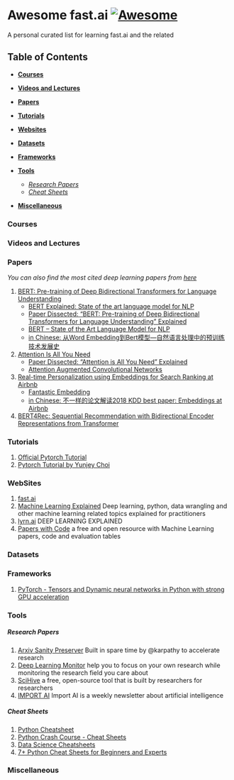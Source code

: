 # Awesome fast.ai [![Awesome](https://cdn.rawgit.com/sindresorhus/awesome/d7305f38d29fed78fa85652e3a63e154dd8e8829/media/badge.svg)](https://github.com/sindresorhus/awesome)

A personal curated list for learning fast.ai and the related 

## Table of Contents

* **[Courses](#courses)**  

* **[Videos and Lectures](#videos-and-lectures)**  

* **[Papers](#papers)**  

* **[Tutorials](#tutorials)**  

* **[Websites](#websites)**  

* **[Datasets](#datasets)**

* **[Frameworks](#frameworks)**  

* **[Tools](#tools)**  
  * *[Research Papers](#research-papers)*
  * *[Cheat Sheets](#cheat-sheets)*

* **[Miscellaneous](#miscellaneous)**  

 
### Courses


### Videos and Lectures


### Papers
*You can also find the most cited deep learning papers from [here](https://github.com/terryum/awesome-deep-learning-papers)*

1.  [BERT: Pre-training of Deep Bidirectional Transformers forLanguage Understanding](https://arxiv.org/pdf/1810.04805.pdf)
	* [BERT Explained: State of the art language model for NLP](https://towardsdatascience.com/bert-explained-state-of-the-art-language-model-for-nlp-f8b21a9b6270)
	* [Paper Dissected: “BERT: Pre-training of Deep Bidirectional Transformers for Language Understanding” Explained](http://mlexplained.com/2019/01/07/paper-dissected-bert-pre-training-of-deep-bidirectional-transformers-for-language-understanding-explained/)
	* [BERT – State of the Art Language Model for NLP](https://www.lyrn.ai/2018/11/07/explained-bert-state-of-the-art-language-model-for-nlp/)
	* [in Chinese: 从Word Embedding到Bert模型—自然语言处理中的预训练技术发展史](https://zhuanlan.zhihu.com/p/49271699)
2.  [Attention Is All You Need](https://arxiv.org/pdf/1706.03762.pdf)
	* [Paper Dissected: “Attention is All You Need” Explained](http://mlexplained.com/2017/12/29/attention-is-all-you-need-explained/)
	* [Attention Augmented Convolutional Networks](https://www.lyrn.ai/2019/05/03/attention-augmented-convolutional-networks/)
3. [Real-time Personalization using Embeddings for Search Ranking at Airbnb](https://www.kdd.org/kdd2018/accepted-papers/view/real-time-personalization-using-embeddings-for-search-ranking-at-airbnb)
	* [Fantastic Embedding](https://medium.com/@fishlovebanana/fantastic-embedding-bbd37c32ca1f)	
	* [in Chinese: 不一样的论文解读2018 KDD best paper: Embeddings at Airbnb](https://zhuanlan.zhihu.com/p/49537461)
4. [BERT4Rec: Sequential Recommendation with Bidirectional
Encoder Representations from Transformer](https://arxiv.org/pdf/1904.06690.pdf)

### Tutorials

1. [Official Pytorch Tutorial](https://pytorch.org/tutorials/)
2. [Pytorch Tutorial by Yunjey Choi](https://github.com/yunjey/pytorch-tutorial)


### WebSites

1. [fast.ai](https://www.fast.ai/)
2. [Machine Learning Explained](https://mlexplained.com/) Deep learning, python, data wrangling and other machine learning related topics explained for practitioners
3. [lyrn.ai](https://www.lyrn.ai/) DEEP LEARNING EXPLAINED
4. [Papers with Code](https://paperswithcode.com/) a free and open resource with Machine Learning papers, code and evaluation tables


### Datasets


### Frameworks

1.  [PyTorch - Tensors and Dynamic neural networks in Python with strong GPU acceleration](https://github.com/pytorch/pytorch)

### Tools

##### Research Papers
1. [Arxiv Sanity Preserver](http://www.arxiv-sanity.com/) Built in spare time by @karpathy to accelerate research
2. [Deep Learning Monitor](https://deeplearn.org/) help you to focus on your own research while monitoring the research field you care about
3. [SciHive](www.scihive.org) a free, open-source tool that is built by researchers for researchers
4. [IMPORT AI](https://jack-clark.net/) Import AI is a weekly newsletter about artificial intelligence

##### Cheat Sheets
1. [Python Cheatsheet](https://www.pythonsheets.com/)
2. [Python Crash Course - Cheat Sheets](https://ehmatthes.github.io/pcc/cheatsheets/README.html)
3. [Data Science Cheatsheets](https://www.datacamp.com/community/data-science-cheatsheets)
4. [7+ Python Cheat Sheets for Beginners and Experts](https://sinxloud.com/python-cheat-sheet-beginner-advanced/)

### Miscellaneous

